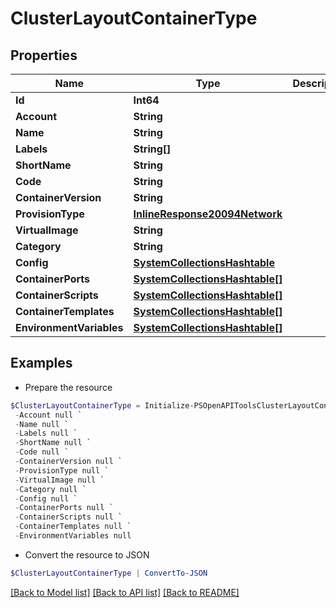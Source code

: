 # ClusterLayoutContainerType
## Properties

Name | Type | Description | Notes
------------ | ------------- | ------------- | -------------
**Id** | **Int64** |  | [optional] 
**Account** | **String** |  | [optional] 
**Name** | **String** |  | [optional] 
**Labels** | **String[]** |  | [optional] 
**ShortName** | **String** |  | [optional] 
**Code** | **String** |  | [optional] 
**ContainerVersion** | **String** |  | [optional] 
**ProvisionType** | [**InlineResponse20094Network**](InlineResponse20094Network.md) |  | [optional] 
**VirtualImage** | **String** |  | [optional] 
**Category** | **String** |  | [optional] 
**Config** | [**SystemCollectionsHashtable**](.md) |  | [optional] 
**ContainerPorts** | [**SystemCollectionsHashtable[]**](SystemCollectionsHashtable.md) |  | [optional] 
**ContainerScripts** | [**SystemCollectionsHashtable[]**](SystemCollectionsHashtable.md) |  | [optional] 
**ContainerTemplates** | [**SystemCollectionsHashtable[]**](SystemCollectionsHashtable.md) |  | [optional] 
**EnvironmentVariables** | [**SystemCollectionsHashtable[]**](SystemCollectionsHashtable.md) |  | [optional] 

## Examples

- Prepare the resource
```powershell
$ClusterLayoutContainerType = Initialize-PSOpenAPIToolsClusterLayoutContainerType  -Id null `
 -Account null `
 -Name null `
 -Labels null `
 -ShortName null `
 -Code null `
 -ContainerVersion null `
 -ProvisionType null `
 -VirtualImage null `
 -Category null `
 -Config null `
 -ContainerPorts null `
 -ContainerScripts null `
 -ContainerTemplates null `
 -EnvironmentVariables null
```

- Convert the resource to JSON
```powershell
$ClusterLayoutContainerType | ConvertTo-JSON
```

[[Back to Model list]](../README.md#documentation-for-models) [[Back to API list]](../README.md#documentation-for-api-endpoints) [[Back to README]](../README.md)

